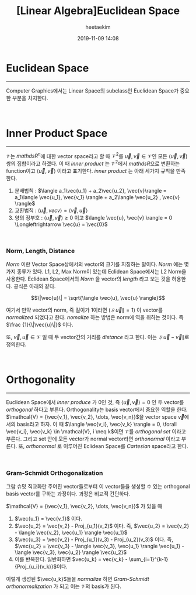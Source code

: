 ﻿---
title: "[Linear Algebra]Euclidean Space"
layout: post
date: 2019-11-09 14:08
image: /assets/images/markdown.jpg
headerImage: false
tag:
- Graphics
- Linear Algebra
- Euclidean Space
category: blog
author: heetaekim
description: Euclidean Space
MathJax: true
---
# Euclidean Space
----
Computer Graphics에서는 Linear Space의 subclass인 Euclidean Space가 중요한 부분을 차지한다.

&nbsp;&nbsp;&nbsp;&nbsp;

# Inner Product Space
----
$\mathcal{V}$는 $mathds{R}^n$에 대한 vector space라고 할 때 $\mathcal{V}^2$를 $\vec{u}, \vec{v} \in \mathcal{V}$인 모든 $(\vec{u}, \vec{v})$ 쌍의 집합이라고 하겠다. 이 때 _inner product_ 는 $\mathcal{V}^2$에서 $mathds{R}$으로 변환하는 function이고 $\langle \vec{u}, \vec{v} \rangle$ 이라고 표기한다. _inner product_ 는 아래 세가지 규칙을 만족한다.

1. 분배법칙 : $\langle a_1\vec{u_1} + a_2\vec{u_2}, \vec{v}\rangle = a_1\langle \vec{u_1}, \vec{v_1} \rangle + a_2\langle \vec{u_2} , \vec{v} \rangle$
2. 교환법칙 : $\langle \vec{u}, vec{v} \rangle = \langle \vec{v} , \vec{u} \rangle$
3. 양의 정부호 : $\langle \vec{u}, \vec{v} \rangle \geq 0$ 이고 $\langle \vec{u}, \vec{v} \rangle = 0 \Longleftrightarrow \vec{u} = \vec{0}$

&nbsp;&nbsp;&nbsp;&nbsp;

### Norm, Length, Distance
_Norm_ 이란 Vector Space상에서의 vector의 크기를 지칭하는 말이다. _Norm_ 에는 몇가지 종류가 있다. L1, L2, Max Norm이 있는데 Eclidean Space에서는 L2 Norm을 사용한다. Eclidean Space에서의 _Norm_ 을 vector의 _length_ 라고 보는 것을 허용한다. 공식은 아래와 같다.

$$\|\vec{u}\| = \sqrt{\langle \vec{u}, \vec{u} \rangle}$$

여기서 만약 vector의 norm, 즉 길이가 1이라면 ($\|\vec{u}\| = 1$) 이 vector를 _normalized_ 되었다고 한다. _nomalize_ 하는 방법은 norm에 역을 취하는 것이다. 즉 $\frac {1}{\|\vec{u}\|}$ 이다.

또, $\vec{v}, \vec{u} \in \mathcal{V}$ 일 때 두 vector간의 거리를 _distance_ 라고 한다. 이는 $\|\vec{u} - \vec{v}\|$로 정의한다.

&nbsp;&nbsp;&nbsp;&nbsp;

# Orthogonality
----
Euclidean Space에서 _inner produce_ 가 0인 것, 즉 $\langle \vec{u}, \vec{v} \rangle = 0$ 인 두 vector를 _orthogonal_ 하다고 부른다. Orthogonality는 basis vector에서 중요한 역할을 한다. $\mathcal{V} = {\vec{v_1}, \vec{v_2}, \dots, \vec{v_n}}$을 vector space $\vec{v}$에서의 basis라고 하자. 이 때 $\langle \vec{v_i}, \vec{v_k} \rangle = 0, \forall \vec{v_i}, \vec{v_k} \in \mathcal{V}, i \neq k$이면 $\mathcal{V}$를 _orthogonal set_ 이라고 부른다. 그리고 set 안에 모든 vector가 normal vector라면 _orthonormal_ 이라고 부른다. 또, _orthonormal_ 로 이루어진 Eclidean Space를 _Cartesian_ space라고 한다.

&nbsp;&nbsp;&nbsp;&nbsp;

### Gram-Schmidt Orthogonalization
그람 슈밋 직교화란 주어진 vector들로부터 이 vector들을 생성할 수 있는 orthogonal basis vector를 구하는 과정이다. 과정은 비교적 간단하다.

$\mathcal{V} = {\vec{v_1}, \vec{v_2}, \dots, \vec{v_n}}$ 가 있을 때

1. $\vec{u_1} = \vec{v_1}$ 이다.
2. $\vec{u_2} = \vec{v_2} - Proj_{u_1}(v_2)$ 이다. 즉, $\vec{u_2} = \vec{v_2} - \langle \vec{v_2}, \vec{u_1} \rangle \vec{u_1}$
3. $\vec{u_3} = \vec{v_2} - Proj_{u_1}(v_3) - Proj_{u_2}(v_3)$ 이다. 즉, $\vec{u_2} = \vec{v_3} - \langle \vec{v_3}, \vec{u_1} \rangle \vec{u_1} - \langle \vec{v_3}, \vec{u_2} \rangle \vec{u_2}$
4. 이를 반복한다. 일반화하면 $vec{u_k} = vec{v_k} - \sum_{i=1}^{k-1}{Proj_{u_i}(v_k)}$이다.

이렇게 생성된 $\vec{u_k}$들을 _normalize_ 하면 _Gram-Schmidt orthonormalization_ 가 되고 이는 $\mathcal{V}$의 basis가 된다.
